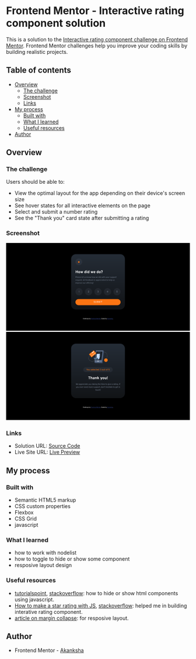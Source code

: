 # Frontend Mentor - Interactive rating component solution

This is a solution to the [Interactive rating component challenge on Frontend Mentor](https://www.frontendmentor.io/challenges/interactive-rating-component-koxpeBUmI). Frontend Mentor challenges help you improve your coding skills by building realistic projects. 

## Table of contents

- [Overview](#overview)
  - [The challenge](#the-challenge)
  - [Screenshot](#screenshot)
  - [Links](#links)
- [My process](#my-process)
  - [Built with](#built-with)
  - [What I learned](#what-i-learned)
  - [Useful resources](#useful-resources)
- [Author](#author)

## Overview

### The challenge

Users should be able to:

- View the optimal layout for the app depending on their device's screen size
- See hover states for all interactive elements on the page
- Select and submit a number rating
- See the "Thank you" card state after submitting a rating

### Screenshot

![](./screenshot-rate.png)
![](./screenshot-tq.png)



### Links

- Solution URL: [Source Code]()
- Live Site URL: [Live Preview]()

## My process

### Built with

- Semantic HTML5 markup
- CSS custom properties
- Flexbox
- CSS Grid
- javascript

### What I learned
- how to work with nodelist
- how to toggle to hide or show some component
- resposive layout design

### Useful resources

- [tutorialspoint](https://www.tutorialspoint.com/How-to-hide-HTML-element-with-JavaScript), [stackoverflow](https://stackoverflow.com/questions/6242976/javascript-hide-show-element): how to hide or show html components using javascript.
- [How to make a star rating with JS](https://dev.to/leonardoschmittk/how-to-make-a-star-rating-with-js-36d3), [stackoverflow](https://stackoverflow.com/questions/70125098/get-only-the-first-6-elements-from-queryselectorall): helped me in building interative rating component.
- [article on margin collapse](https://www.joshwcomeau.com/css/rules-of-margin-collapse/): for resposive layout.


## Author

- Frontend Mentor - [Akanksha](https://www.frontendmentor.io/profile/akanksha493)
